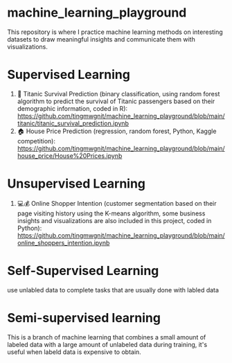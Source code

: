 # machine_learning_playground
This repository is where I practice machine learning methods on interesting datasets to draw meaningful insights and communicate them with visualizations. 
 
    
# Supervised Learning 
1. 🚢 Titanic Survival Prediction (binary classification, using random forest algorithm to predict the survival of Titanic passengers based on their demographic information, coded in R): https://github.com/tingmwgnit/machine_learning_playground/blob/main/titanic/titanic_survival_prediction.ipynb
2. 🏠 House Price Prediction (regression, random forest, Python, Kaggle competition): https://github.com/tingmwgnit/machine_learning_playground/blob/main/house_price/House%20Prices.ipynb

# Unsupervised Learning 
1. 💻💰 Online Shopper Intention (customer segmentation based on their page visiting history using the K-means algorithm, some business insights and visualizations are also included in this project, coded in Python):  https://github.com/tingmwgnit/machine_learning_playground/blob/main/online_shoppers_intention.ipynb


# Self-Supervised Learning
use unlabled data to complete tasks that are usually done with labled data
# Semi-supervised learning 
This is a branch of machine learning that combines a small amount of labeled data with a large amount of unlabeled data during training, it's useful when labeld data is expensive to obtain. 

